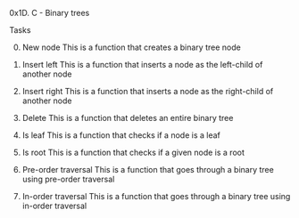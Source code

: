 0x1D. C - Binary trees

Tasks

0. New node
This is a function that creates a binary tree node

1. Insert left
This is a function that inserts a node as the left-child of another node

2. Insert right
This is a function that inserts a node as the right-child of another node

3. Delete
This is a function that deletes an entire binary tree

4. Is leaf
This is a function that checks if a node is a leaf

5. Is root
This is a function that checks if a given node is a root

6. Pre-order traversal
This is a function that goes through a binary tree using pre-order traversal

7. In-order traversal
This is a function that goes through a binary tree using in-order traversal
